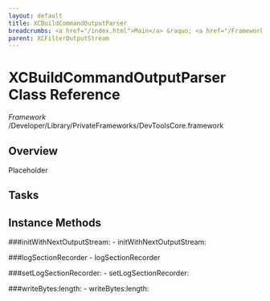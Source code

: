 ```yaml
---
layout: default
title: XCBuildCommandOutputParser
breadcrumbs: <a href="/index.html">Main</a> &raquo; <a href="/Frameworks.html">Framework</a> &raquo; <a href="/Frameworks/DevToolsCore.html">DevToolsCore</a> &raquo; XCBuildCommandOutputParser
parent: XCFilterOutputStream 
---
```

# XCBuildCommandOutputParser Class Reference

*Framework* /Developer/Library/PrivateFrameworks/DevToolsCore.framework

## Overview

Placeholder

## Tasks

## Instance Methods

<a name="-initWithNextOutputStream:"></a>
###initWithNextOutputStream:
    - initWithNextOutputStream:

<a name="-logSectionRecorder"></a>
###logSectionRecorder
    - logSectionRecorder

<a name="-setLogSectionRecorder:"></a>
###setLogSectionRecorder:
    - setLogSectionRecorder:

<a name="-writeBytes:length:"></a>
###writeBytes:length:
    - writeBytes:length:

